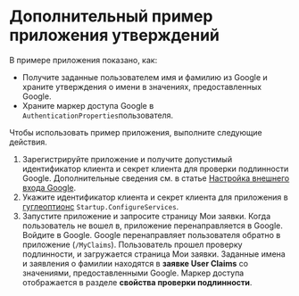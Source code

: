 # <a name="additional-claims-sample-app"></a>Дополнительный пример приложения утверждений

В примере приложения показано, как:

* Получите заданные пользователем имя и фамилию из Google и храните утверждения о имени в значениях, предоставленных Google.
* Храните маркер доступа Google в `AuthenticationProperties`пользователя.

Чтобы использовать пример приложения, выполните следующие действия.

1. Зарегистрируйте приложение и получите допустимый идентификатор клиента и секрет клиента для проверки подлинности Google. Дополнительные сведения см. в статье [Настройка внешнего входа Google](https://docs.microsoft.com/aspnet/core/security/authentication/social/google-logins).
1. Укажите идентификатор клиента и секрет клиента для приложения в [гуглеоптионс](https://docs.microsoft.com/dotnet/api/microsoft.aspnetcore.authentication.google.googleoptions) `Startup.ConfigureServices`.
1. Запустите приложение и запросите страницу Мои заявки. Когда пользователь не вошел в, приложение перенаправляется в Google. Войдите в Google. Google перенаправляет пользователя обратно в приложение (`/MyClaims`). Пользователь прошел проверку подлинности, и загружается страница Мои заявки. Заданные имена и заявления о фамилии находятся в **заявке User Claims** со значениями, предоставленными Google. Маркер доступа отображается в разделе **свойства проверки подлинности**.

